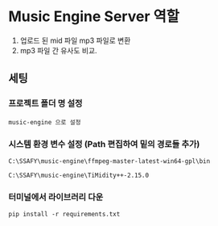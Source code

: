 # Music Engine Server 역할

1. 업로드 된 mid 파일 mp3 파일로 변환
2. mp3 파일 간 유사도 비교.


## 세팅

### 프로젝트 폴더 명 설정
```
music-engine 으로 설정
```


### 시스템 환경 변수 설정 (Path 편집하여 밑의 경로들 추가)
```
C:\SSAFY\music-engine\ffmpeg-master-latest-win64-gpl\bin
```
```
C:\SSAFY\music-engine\TiMidity++-2.15.0
```


### 터미널에서 라이브러리 다운 
```
pip install -r requirements.txt
```